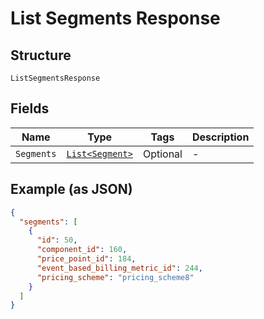
# List Segments Response

## Structure

`ListSegmentsResponse`

## Fields

| Name | Type | Tags | Description |
|  --- | --- | --- | --- |
| `Segments` | [`List<Segment>`](../../doc/models/segment.md) | Optional | - |

## Example (as JSON)

```json
{
  "segments": [
    {
      "id": 50,
      "component_id": 160,
      "price_point_id": 184,
      "event_based_billing_metric_id": 244,
      "pricing_scheme": "pricing_scheme8"
    }
  ]
}
```

